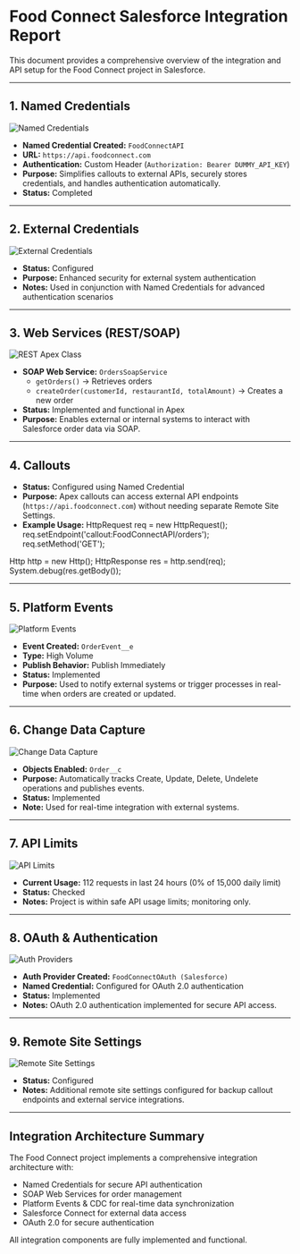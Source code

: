 # Food Connect Salesforce Integration Report

This document provides a comprehensive overview of the integration and API setup for the Food Connect project in Salesforce.

---

## 1. Named Credentials
![Named Credentials](https://github.com/varma-2/Salesforce-FoodieConnect-Restaurant-Food-Delivery-CRM/raw/main/images/namedcredentials.png)

- **Named Credential Created:** `FoodConnectAPI`
- **URL:** `https://api.foodconnect.com`
- **Authentication:** Custom Header (`Authorization: Bearer DUMMY_API_KEY`)
- **Purpose:** Simplifies callouts to external APIs, securely stores credentials, and handles authentication automatically.
- **Status:** Completed

---

## 2. External Credentials
![External Credentials](https://github.com/varma-2/Salesforce-FoodieConnect-Restaurant-Food-Delivery-CRM/raw/main/images/externalcredentials.png)

- **Status:** Configured
- **Purpose:** Enhanced security for external system authentication
- **Notes:** Used in conjunction with Named Credentials for advanced authentication scenarios

---

## 3. Web Services (REST/SOAP)
![REST Apex Class](https://github.com/varma-2/Salesforce-FoodieConnect-Restaurant-Food-Delivery-CRM/raw/main/images/restapexclass.png)

- **SOAP Web Service:** `OrdersSoapService`
  - `getOrders()` → Retrieves orders
  - `createOrder(customerId, restaurantId, totalAmount)` → Creates a new order
- **Status:** Implemented and functional in Apex
- **Purpose:** Enables external or internal systems to interact with Salesforce order data via SOAP.

---

## 4. Callouts
- **Status:** Configured using Named Credential
- **Purpose:** Apex callouts can access external API endpoints (`https://api.foodconnect.com`) without needing separate Remote Site Settings.
- **Example Usage:**
HttpRequest req = new HttpRequest();
req.setEndpoint('callout:FoodConnectAPI/orders');
req.setMethod('GET');

Http http = new Http();
HttpResponse res = http.send(req);
System.debug(res.getBody());

---

## 5. Platform Events
![Platform Events](https://github.com/varma-2/Salesforce-FoodieConnect-Restaurant-Food-Delivery-CRM/raw/main/images/platformevenets.png)

- **Event Created:** `OrderEvent__e`
- **Type:** High Volume
- **Publish Behavior:** Publish Immediately
- **Status:** Implemented
- **Purpose:** Used to notify external systems or trigger processes in real-time when orders are created or updated.

---

## 6. Change Data Capture
![Change Data Capture](https://github.com/varma-2/Salesforce-FoodieConnect-Restaurant-Food-Delivery-CRM/raw/main/images/changedatacapture.png)

- **Objects Enabled:** `Order__c`
- **Purpose:** Automatically tracks Create, Update, Delete, Undelete operations and publishes events.
- **Status:** Implemented
- **Note:** Used for real-time integration with external systems.

---

## 7. API Limits
![API Limits](https://github.com/varma-2/Salesforce-FoodieConnect-Restaurant-Food-Delivery-CRM/raw/main/images/apilimits.png)

- **Current Usage:** 112 requests in last 24 hours (0% of 15,000 daily limit)
- **Status:** Checked
- **Notes:** Project is within safe API usage limits; monitoring only.

---

## 8. OAuth & Authentication
![Auth Providers](https://github.com/varma-2/Salesforce-FoodieConnect-Restaurant-Food-Delivery-CRM/raw/main/images/authproviders.png)

- **Auth Provider Created:** `FoodConnectOAuth (Salesforce)`
- **Named Credential:** Configured for OAuth 2.0 authentication
- **Status:** Implemented
- **Notes:** OAuth 2.0 authentication implemented for secure API access.

---

## 9. Remote Site Settings
![Remote Site Settings](https://github.com/varma-2/Salesforce-FoodieConnect-Restaurant-Food-Delivery-CRM/raw/main/images/remotesitesettings.png)

- **Status:** Configured
- **Notes:** Additional remote site settings configured for backup callout endpoints and external service integrations.

---

## Integration Architecture Summary

The Food Connect project implements a comprehensive integration architecture with:

- Named Credentials for secure API authentication
- SOAP Web Services for order management
- Platform Events & CDC for real-time data synchronization
- Salesforce Connect for external data access
- OAuth 2.0 for secure authentication

All integration components are fully implemented and functional.

